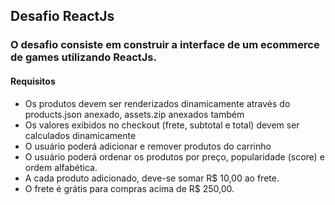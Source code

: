 ## Desafio ReactJs
### O desafio consiste em construir a interface de um ecommerce de games utilizando ReactJs.

#### Requisitos

*  Os produtos devem ser renderizados dinamicamente através do products.json anexado, assets.zip anexados
também
*  Os valores exibidos no checkout (frete, subtotal e total) devem ser calculados dinamicamente
*  O usuário poderá adicionar e remover produtos do carrinho
*  O usuário poderá ordenar os produtos por preço, popularidade (score) e ordem alfabética.
*  A cada produto adicionado, deve-se somar R$ 10,00 ao frete.
*  O frete é grátis para compras acima de R$ 250,00.
